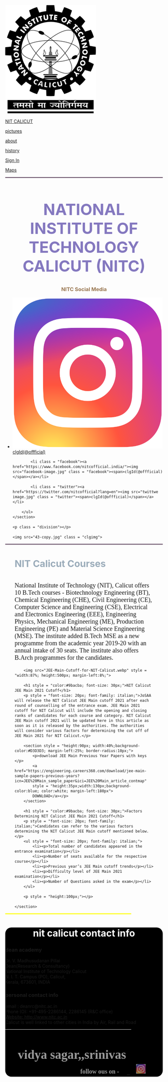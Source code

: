 <!DOCTYPE html>
<html>
<head>
  <title>webdite making</title>
  <link rel="stylesheet" type="text/css" href="restuarent practice.css">
</head>
<body>

<section class = "header">
  	<img class = "image" src="National_Institute_of_Technology,_Calicut_Logo.png">
    <a href="index.html"><p class = "a">NIT CALICUT</p></a>
    <a href="https://images.app.goo.gl/3ygLuiTazMhHyZWT6" target = "_blank"><p class = "b">pictures</p></a>
    <a href="https://en.wikipedia.org/wiki/National_Institute_of_Technology_Calicut" target = "_blank"><p class = "c">about</p></a>
    <a href="https://studychacha.com/discuss/325307-history-nit-calicut.html" target = "_blank"><p class = "d">history</p></a>
    <a href="index2.html"><p class = "signin">Sign In</p></a>
    <a href="https://www.google.com/maps/search/nit+calicut+pictures/@11.3187738,75.92786,16z/data=!3m1!4b1" target = "_blank"><p class = "maps">Maps</p></a>
</section>

  <hr style = "height:3px; background-color:#786378;">
  <h1 style = "text-align: center; font-size:50px; color:#8478bf;" >NATIONAL INSTITUTE OF TECHNOLOGY CALICUT (NITC)</h1>

<section style = "height:470px;width:100%;">
  	<section class ="social-media">
  		<h1 style = "text-align: center; color:#987650;">NITC Social Media</h1>
  		<ul>
  		    <li class = "insta"><a href="https://www.instagram.com/nitcofficial/?hl=en"><img src="instagram image.png" class = "insta"><span>clgId(@offficial)</span></a></li>

  			<li class = "facebook"><a href="https://www.facebook.com/nitcofficial.india/"><img src="facebook-image.jpg" class = "facebook"><span>clgId(@offficial)</span></a></li>

  			<li class = "twitter"><a href="https://twitter.com/nitcofficial?lang=en"><img src="twittwe image.jpg" class = "twitter"><span>clgId(@offficial)</span></a></li>

  		</ul>
  	</section>

  	<p class = "division"></p>

  	<img src="43-copy.jpg" class = "clgimg">

</section>
  <hr style = "height:3px; background-color:#786378;">

<section class = "courses">
	<section style = "margin-left:30px;margin-right:30px;">
  	    <h1 style = "color:#9bacba; font-size: 30px;">NIT Calicut Courses</h1>
  	    <p style = "font-size: 20px; font-family: italian;">National Institute of Technology (NIT), Calicut offers 10 B.Tech courses - Biotechnology Engineering (BT), Chemical Engineering (CHE), Civil Engineering (CE), Computer Science and Engineering (CSE), Electrical and Electronics Engineering (EEE), Engineering Physics, Mechanical Engineering (ME), Production Engineering (PE) and Material Science Engineering (MSE). The institute added B.Tech MSE as a new programme from the academic year 2019-20 with an annual intake of 30 seats. The institute also offers B.Arch programmes for the candidates.</p>

  	    <img src="JEE-Main-Cutoff-for-NIT-Calicut.webp" style = "width:87%; height:500px; margin-left:8%;">

  	    <h1 style = "color:#9bacba; font-size: 30px;">NIT Calicut JEE Main 2021 Cutoff</h1>
  	    <p style = "font-size: 20px; font-family: italian;">JoSAA will release the NIT Calicut JEE Main cutoff 2021 after each round of counselling of the entrance exam. JEE Main 2021 cutoff for NIT Calicut will include the opening and closing ranks of candidates for each course and category. NIT Calicut JEE Main cutoff 2021 will be updated here in this article as soon as it is released by the authorities. The authorities will consider various factors for determining the cut off of JEE Main 2021 for NIT Calicut.</p>

  	    <section style = "height:90px; width:40%;background-color:#D3D3D3; margin-left:25%; border-radius:10px;"> 
  	    	<p>download JEE Main Previous Year Papers with keys </p>
  	    	<a href="https://engineering.careers360.com/download/jee-main-sample-papers-previous-years?icn=JEE%20Main_sample_paper&ici=JEE%20Main_article_contmap" 
  	    	style = "height:35px;width:130px;background-color:blue; color:white; margin-left:180px"> 
  	        DOWNLOAD</a></p>
  	    </section>

  	    <h1 style = "color:#9bacba; font-size: 30px;">Factors Determining NIT Calicut JEE Main 2021 Cutoff</h1>
  	    <p style = "font-size: 20px; font-family: italian;">Candidates can refer to the various factors determining the NIT Calicut JEE Main cutoff mentioned below.</p>
  	    <ul style = "font-size: 20px; font-family: italian;">
  	    	<li><p>Total number of candidates appeared in the entrance examination</p></li>
  	    	<li><p>Number of seats available for the respective course</p></li>
  	    	<li><p>Previous year’s JEE Main cutoff trends</p></li>
  	    	<li><p>Difficulty level of JEE Main 2021 examination</p></li>
  	    	<li><p>Number of Questions asked in the exam</p></li>
  	    </ul>

        <p style = "height:100px;"></p>

  	</section>
</section>

<hr style = "background-color:yellow; height:3px; margin-bottom:30px; width:80%;">

<section style = "background-color:black;width:100%;border-radius:20px;">
  <h2 style = "text-align:center; color:white; font-size:30px;"> nit calicut contact info</h2>
  <section class = "ending-left">
    <h3>dean academy</h3>
    <div>Dr. V. Madhusudanan Pillai</div>
    <div>Dean(Research & Consultancy)</div>
    <div>National Institute of Technology Calicut</div>
    <div>N. I. T. Campus (PO), Calicut,</div>
    <div>Kerala, 673601, INDIA</div>
  </section>

  <section class = "ending-right">
    <h3>personal contact info</h3>
    <div>email : deanrc@nitc.ac.in</div>
    <div>Phone (O): +91-495-2286144, 2286145 (R&C office)</div>
    <div><a href = "http://entrance-exam.net/contact-details-and-address-of-nit-calicut/">Website: http://www.nitc.ac.in</a></div>
    <div>Calicut is well linked to other cities in India by Air, Rail and Road</div>
    
  </section>

  <hr style = "width:80%;background-color:white;">

  <section>
    <h1 style = "color:white;font-family:italic bold; font-size:40px; margin-left:8%;opacity:0.6;">vidya sagar,,srinivas
      <span style = "margin-left:200px;font-size:20px;">follow&nbsp;ous&nbsp;on&nbsp;-&nbsp;</span>
      &nbsp;<a href="https://www.instagram.com/v_i_d_y_a__sagar/">&nbsp;<img src="instagram image.png" style = "height:30px;width:30px;margin-left:20px;"></a></h4>
      
  </section>

</section>

</body>
</html>
